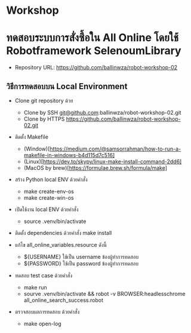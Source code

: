 # Workshop

# ทดสอบระบบการสั่งซื้อใน All Online โดยใช้ Robotframework SelenoumLibrary

- Repository URL: https://github.com/ballinwza/robot-workshop-02

## วิธีการทดสอบบน Local Environment

- Clone git repository ด้วย

  - Clone by SSH git@github.com:ballinwza/robot-workshop-02.git
  - Clone by HTTPS https://github.com/ballinwza/robot-workshop-02.git

- ติดตั้ง Makefile

  - (Window)[https://medium.com/@samsorrahman/how-to-run-a-makefile-in-windows-b4d115d7c516]
  - (Linux)[https://dev.to/skypy/linux-make-install-command-2dd6]
  - (MacOS by brew)[https://formulae.brew.sh/formula/make]

- สร้าง Python local ENV ด้วยคำสั่ง

  - make create-env-os
  - make create-win-os

- เปิดใช้งาน local ENV ด้วยคำสั่ง

  - source .venv/bin/activate

- ติดตั้ง dependencies ด้วยคำสั่ง make install

- แก้ไข all_online_variables.resource ดังนี้

  - ${USERNAME} ใช้เป็น username ข้องผู้ทำการทดสอบ
  - ${PASSWORD} ใช้เป็น password ข้องผู้ทำการทดสอบ

- ทดสอบ test case ด้วยคำสั่ง

  - make run
  - sourve .venv/bin/activate && robot -v BROWSER:headlesschrome all_online_search_success.robot

- ตรวจสอบผลการทดสอบ ด้วยคำสั่ง
  - make open-log
